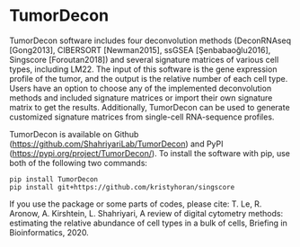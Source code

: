 # TumorDecon


TumorDecon software includes four deconvolution methods (DeconRNAseq [Gong2013], CIBERSORT [Newman2015], ssGSEA [Şenbabaoğlu2016], Singscore [Foroutan2018]) and several signature matrices of various cell types, including LM22. The input of this software is the gene expression profile of the tumor, and the output is the relative number of each cell type. Users have an option to choose any of the implemented deconvolution methods and included signature matrices or import their own signature matrix to get the results. Additionally, TumorDecon can be used to generate customized signature matrices from single-cell RNA-sequence profiles.


TumorDecon is available on Github (https://github.com/ShahriyariLab/TumorDecon) and PyPI (https://pypi.org/project/TumorDecon/). To install the software with pip, use both of the following two commands:

```
pip install TumorDecon
pip install git+https://github.com/kristyhoran/singscore
```

If you use the package or some parts of codes, please cite:
T. Le, R. Aronow, A. Kirshtein, L. Shahriyari, A review of digital cytometry methods: estimating the relative abundance of cell types in a bulk of cells,  Briefing in Bioinformatics, 2020.  
